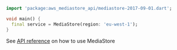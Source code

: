 ```dart
import 'package:aws_mediastore_api/mediastore-2017-09-01.dart';

void main() {
  final service = MediaStore(region: 'eu-west-1');
}
```

See [API reference](https://pub.dev/documentation/aws_mediastore_api/latest/mediastore-2017-09-01/MediaStore-class.html) on how to use MediaStore
